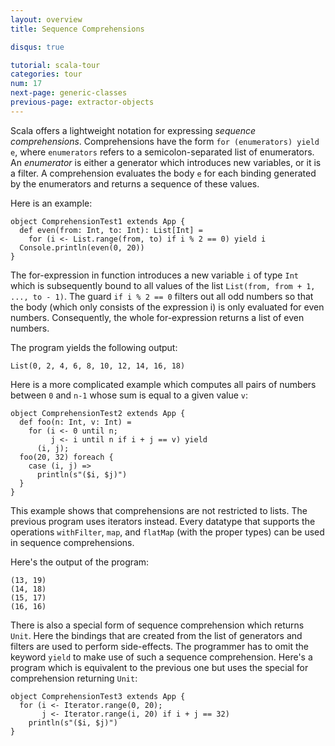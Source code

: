 ```yaml
---
layout: overview
title: Sequence Comprehensions

disqus: true

tutorial: scala-tour
categories: tour
num: 17
next-page: generic-classes
previous-page: extractor-objects
---
```


Scala offers a lightweight notation for expressing *sequence comprehensions*. Comprehensions have the form `for (enumerators) yield e`, where `enumerators` refers to a semicolon-separated list of enumerators. An *enumerator* is either a generator which introduces new variables, or it is a filter. A comprehension evaluates the body `e` for each binding generated by the enumerators and returns a sequence of these values.

Here is an example:
 
```tut
object ComprehensionTest1 extends App {
  def even(from: Int, to: Int): List[Int] =
    for (i <- List.range(from, to) if i % 2 == 0) yield i
  Console.println(even(0, 20))
}
```
 
The for-expression in function introduces a new variable `i` of type `Int` which is subsequently bound to all values of the list `List(from, from + 1, ..., to - 1)`. The guard `if i % 2 == 0` filters out all odd numbers so that the body (which only consists of the expression i) is only evaluated for even numbers. Consequently, the whole for-expression returns a list of even numbers.

The program yields the following output:

```
List(0, 2, 4, 6, 8, 10, 12, 14, 16, 18)
```

Here is a more complicated example which computes all pairs of numbers between `0` and `n-1` whose sum is equal to a given value `v`:
 
```tut
object ComprehensionTest2 extends App {
  def foo(n: Int, v: Int) =
    for (i <- 0 until n;
         j <- i until n if i + j == v) yield
      (i, j);
  foo(20, 32) foreach {
    case (i, j) =>
      println(s"($i, $j)")
  }
}
```
 
This example shows that comprehensions are not restricted to lists. The previous program uses iterators instead. Every datatype that supports the operations `withFilter`, `map`, and `flatMap` (with the proper types) can be used in sequence comprehensions.

Here's the output of the program:

```
(13, 19)
(14, 18)
(15, 17)
(16, 16)
```

There is also a special form of sequence comprehension which returns `Unit`. Here the bindings that are created from the list of generators and filters are used to perform side-effects. The programmer has to omit the keyword `yield` to make use of such a sequence comprehension.
Here's a program which is equivalent to the previous one but uses the special for comprehension returning `Unit`:
 
```
object ComprehensionTest3 extends App {
  for (i <- Iterator.range(0, 20);
       j <- Iterator.range(i, 20) if i + j == 32)
    println(s"($i, $j)")
}
```

